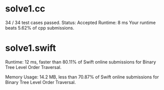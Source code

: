 # solve1.cc 

34 / 34 test cases passed.
Status: Accepted
Runtime: 8 ms
Your runtime beats 5.62% of cpp submissions.

# solve1.swift

Runtime: 12 ms, faster than 80.11% of Swift online submissions for Binary Tree Level Order Traversal.

Memory Usage: 14.2 MB, less than 70.87% of Swift online submissions for Binary Tree Level Order Traversal.

